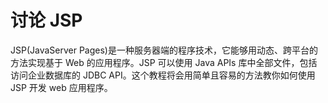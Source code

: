 # 讨论 JSP 

JSP(JavaServer Pages)是一种服务器端的程序技术，它能够用动态、跨平台的方法实现基于 Web 的应用程序。JSP 可以使用 Java APIs 库中全部文件，包括访问企业数据库的 JDBC API。这个教程将会用简单且容易的方法教你如何使用 JSP 开发 web 应用程序。
